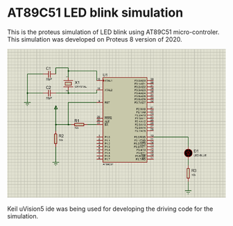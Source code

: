 # AT89C51 LED blink simulation

This is the proteus simulation of LED blink using AT89C51 micro-controler. This simulation was developed on Proteus 8 version of 2020.

![alt text](https://github.com/nimanthaF/AT89C51-LED-blink/blob/main/capture.png?raw=true)

Keil uVision5 ide was being used for developing the driving code for the simulation.

